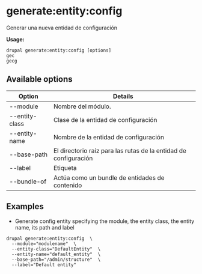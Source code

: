 # generate:entity:config
Generar una nueva entidad de configuración

**Usage:**
```
drupal generate:entity:config [options]
gec
gecg
```

## Available options
Option | Details
-------|-------------
--module | Nombre del módulo.
--entity-class | Clase de la entidad de configuración
--entity-name | Nombre de la entidad de configuración
--base-path | El directorio raíz para las rutas de la entidad de configuración
--label | Etiqueta
--bundle-of | Actúa como un bundle de entidades de contenido

## Examples
* Generate config entity specifying the module, the entity class, the entity name, its path and label
```
drupal generate:entity:config  \
  --module="modulename"  \
  --entity-class="DefaultEntity"  \
  --entity-name="default_entity"  \
  --base-path="/admin/structure"  \
  --label="Default entity"
```

